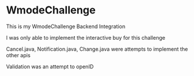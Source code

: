 # WmodeChallenge

This is my WmodeChallenge Backend Integration

I was only able to implement the interactive buy for this challenge

Cancel.java, Notification.java, Change.java were attempts to implement the other apis

Validation was an attempt to openID
